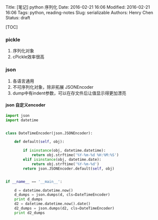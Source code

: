 Title: [笔记] python 序列化
Date: 2016-02-21 16:06
Modified: 2016-02-21 16:06
Tags: python, reading-notes
Slug: serializable
Authors: Henry Chen
Status: draft

[TOC]


### pickle

1. 序列化对象
2. cPickle效率很高


### json

1. 各语言通用
2. 不可序列化对象，除非拓展 JSONEncoder
3. dump中有indent参数，可以在存文件后让值显示得更加漂亮


#### json 自定义encoder
``` python
import json
import datetime


class DateTimeEncoder(json.JSONEncoder):

    def default(self, obj):

        if isinstance(obj, datetime.datetime):
            return obj.strftime('%Y-%m-%d %H:%M:%S')
        elif isinstance(obj, datetime.date):
            return obj.strftime('%Y-%m-%d')
        return json.JSONEncoder.default(self, obj)


if __name__ == '__main__':

    d = datetime.datetime.now()
    d_dumps = json.dumps(d, cls=DateTimeEncoder)
    print d_dumps
    d2 = datetime.datetime.now().date()
    d2_dumps = json.dumps(d2, cls=DateTimeEncoder)
    print d2_dumps
````
